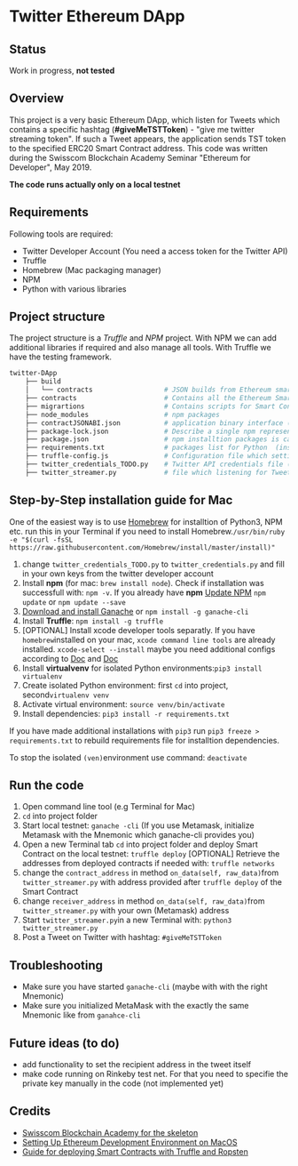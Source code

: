 # Twitter Ethereum DApp

## Status
Work in progress, **not tested**

## Overview

This project is a very basic Ethereum DApp, which listen for Tweets which contains a specific hashtag (**#giveMeTSTToken**) - "give me twitter streaming token". If such a Tweet appears, the application sends TST token to the specified ERC20 Smart Contract address. This code was written during the Swisscom Blockchain Academy Seminar "Ethereum for Developer", May 2019.

**The code runs actually only on a local testnet** 

## Requirements

Following tools are required:

- Twitter Developer Account (You need a access token for the Twitter API)
- Truffle
- Homebrew (Mac packaging manager)
- NPM
- Python with various libraries 

## Project structure

The project structure is a *Truffle*  and *NPM* project. With NPM we can add additional libraries if required and also manage all tools. With Truffle we have the testing framework.

```bash
twitter-DApp   
    ├── build   
    │   └── contracts                  # JSON builds from Ethereum smart contracts   
    ├── contracts                      # Contains all the Ethereum Smart Contracts   
    ├── migrartions                    # Contains scripts for Smart Contracts deployment for Truffle   
    ├── node_modules                   # npm packages   
    ├── contractJSONABI.json           # application binary interface (ABI), needed for for encoding/decoding data into/out of the machine code [Reference](https://ethereum.stackexchange.com/questions/234/what-is-an-abi-and-why-is-it-needed-to-interact-with-contracts)  
    ├── package-lock.json              # Describe a single npm representation of a dependency packages    
    ├── package.json                   # npm installtion packages is called by `npm install`
    ├── requirements.txt               # packages list for Python  (installed via pip)     
    ├── truffle-config.js              # Configuration file which setting up a single development network [Doc](https://www.trufflesuite.com/docs/truffle/reference/configuration)   
    ├── twitter_credentials_TODO.py    # Twitter API credentials file (have to be modified)   
    ├── twitter_streamer.py            # file which listening for Tweets
```

## Step-by-Step installation guide for Mac

One of the easiest way is to use [Homebrew](https://brew.sh/index_de) for installtion of Python3, NPM etc. run this in your Terminal if you need to install Homebrew.```/usr/bin/ruby -e "$(curl -fsSL https://raw.githubusercontent.com/Homebrew/install/master/install)"```

1. change `twitter_credentials_TODO.py` to `twitter_credentials.py` and fill in your own keys from the twitter developer account
2. Install **npm** (for mac: `brew install node`). Check if installation was successfull with: `npm -v`. If you already have **npm** [Update NPM](https://docs.npmjs.com/updating-packages-downloaded-from-the-registry) `npm update` or `npm update --save`
3. [Download and install Ganache](https://www.trufflesuite.com/docs/ganache/quickstart) or `npm install -g ganache-cli`   
4. Install **Truffle**: `npm install -g truffle`
5. [OPTIONAL] Install xcode developer tools separatly. If you have ```homebrew```installed on your mac, ```xcode command line tools``` are already installed. `xcode-select --install` maybe you need additional configs according to [Doc](https://apple.stackexchange.com/questions/254380/why-am-i-getting-an-invalid-active-developer-path-when-attempting-to-use-git-a) and [Doc](http://osxdaily.com/2014/02/12/install-command-line-tools-mac-os-x/)
5. Install **virtualvenv** for isolated Python environments:```pip3 install virtualenv```   
6. Create isolated Python environment: first ```cd``` into project, second```virtualenv venv```
7. Activate virtual environment: ```source venv/bin/activate```   
8. Install dependencies: ```pip3 install -r requirements.txt``` 

If you have made additional installations with `pip3` run `pip3 freeze > requirements.txt` to rebuild requirements file for installtion dependencies.

To stop the isolated `(ven)`environment use command: `deactivate`

## Run the code

1. Open command line tool (e.g Terminal for Mac)
2. `cd` into project folder
3. Start local testnet: `ganache -cli` (If you use Metamask, initialize Metamask with the Mnemonic which ganache-cli provides you)   
4. Open a new Terminal tab `cd` into project folder and deploy Smart Contract on the local testnet: `truffle deploy`
   [OPTIONAL] Retrieve the addresses from deployed contracts if needed with: `truffle networks`
5. change the `contract_address` in method `on_data(self, raw_data)`from `twitter_streamer.py` with address provided after `truffle deploy` of the Smart Contract
6. change `receiver_address` in method `on_data(self, raw_data)`from `twitter_streamer.py` with your own (Metamask) address
7. Start `twitter_streamer.py`in a new Terminal with: `python3 twitter_streamer.py`
8. Post a Tweet on Twitter with hashtag: `#giveMeTSTToken`

## Troubleshooting

- Make sure you have started `ganache-cli` (maybe with with the right Mnemonic)
- Make sure you initialized MetaMask with the exactly the same Mnemonic like from `ganahce-cli`


## Future ideas (to do)

- add functionality to set the recipient address in the tweet itself
- make code running on Rinkeby test net. For that you need to specifie the private key manually in the code (not implemented yet)

## Credits

- [Swisscom Blockchain Academy for the skeleton](https://github.com/swisscom-blockchain/dapp-skeleton)   
- [Setting Up Ethereum Development Environment on MacOS](https://medium.com/coinmonks/setting-up-ethereum-development-environment-on-macos-22c96a136ac4)   
- [Guide for deploying Smart Contracts with Truffle and Ropsten](https://medium.com/coinmonks/5-minute-guide-to-deploying-smart-contracts-with-truffle-and-ropsten-b3e30d5ee1e)
